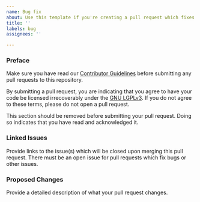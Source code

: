 ```yaml
---
name: Bug fix
about: Use this template if you're creating a pull request which fixes another bug or issue
title: ''
labels: bug
assignees: ''

---
```


### Preface

Make sure you have read our [Contributor Guidelines](/CONTRIBUTING.md) before submitting any pull requests to this
repository.

By submitting a pull request, you are indicating that you agree to have your code be licensed irrecoverably under the
[GNU LGPLv3](/LICENSE.txt). If you do not agree to these terms, please do not open a pull request.

This section should be removed before submitting your pull request. Doing so indicates that you have read and
acknowledged it.

### Linked Issues
Provide links to the issue(s) which will be closed upon merging this pull request. There must be an open issue for
pull requests which fix bugs or other issues.

### Proposed Changes
Provide a detailed description of what your pull request changes.
